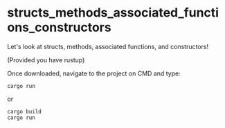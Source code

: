 # structs_methods_associated_functions_constructors
Let's look at structs, methods, associated functions, and constructors!

(Provided you have rustup)

Once downloaded, navigate to the project on CMD and type:
```
cargo run
```

or 

```
cargo build
cargo run
```
